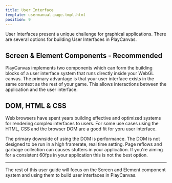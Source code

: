 ```yaml
---
title: User Interface
template: usermanual-page.tmpl.html
position: 9
---
```


User Interfaces present a unique challenge for graphical applications. There are several options for building User Interfaces in PlayCanvas. 

## Screen & Element Components - Recommended

PlayCanvas implements two components which can form the building blocks of a user interface system that runs directly inside your WebGL canvas. The primary advantage is that your user interface exists in the same context as the rest of your game. This allows interactions between the application and the user interface.

## DOM, HTML & CSS

Web browsers have spent years building effective and optimized systems for rendering complex interfaces to users. For some use cases using the HTML, CSS and the browser DOM are a good fit for yoru user interface. 

The primary downside of using the DOM is performance. The DOM is not designed to be run in a high framerate, real time setting. Page reflows and garbage collection can causes stutters in your application. If you're aiming for a consistent 60fps in your application this is not the best option.

---

The rest of this user guide will focus on the Screen and Element component system and using them to build user interfaces in PlayCanvas.